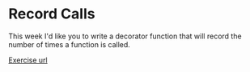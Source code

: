 # Record Calls

This week I'd like you to write a decorator function that will record the number of times a function is called.

[Exercise url](https://www.pythonmorsels.com/exercises/3ee85ad3481f428d99458b102cbda7c6/submit/1/)
